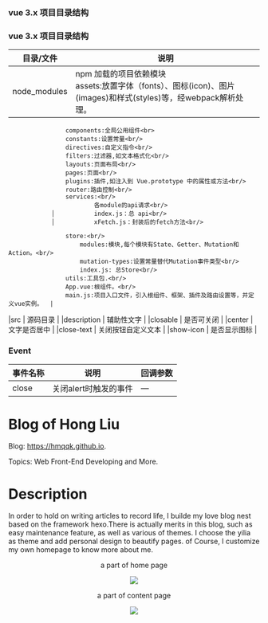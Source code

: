 ### vue 3.x 项目目录结构
### vue 3.x 项目目录结构
| 目录/文件      | 说明                                 |
|---------- |------------------------------------ |
|node_modules     |	npm 加载的项目依赖模块<br/>assets:放置字体（fonts）、图标(icon)、图片(images)和样式(styles)等，经webpack解析处理。<br>
                    components:全局公用组件<br>
                    constants:设置常量<br/>
                    directives:自定义指令<br/>
                    filters:过滤器,如文本格式化<br/>
                    layouts:页面布局<br/>
                    pages:页面<br/>
                    plugins:插件,如注入到 Vue.prototype 中的属性或方法<br/>
                    router:路由控制<br/>
                    services:<br/>
                            各module的api请求<br/>
                │           index.js：总 api<br/>
                │           xFetch.js：封装后的fetch方法<br/>

                    store:<br/>
                        modules:模块,每个模块有State、Getter、Mutation和Action。<br/>
                        mutation-types:设置常量替代Mutation事件类型<br/>
                        index.js: 总Store<br/>
                    utils:工具包.<br/>
                    App.vue:根组件。<br/>
                    main.js:项目入口文件，引入根组件、框架、插件及路由设置等，并定义vue实例。  |
|src	      | 源码目录                                |
|description |	辅助性文字                         |
|closable   |	是否可关闭                           |
|center     |	文字是否居中                         |
|close-text	| 关闭按钮自定义文本                    |
|show-icon  |	是否显示图标                         |

### Event
| 事件名称      | 说明       | 回调参数   |
|------------- |----------- |---------  |
|close         |关闭alert时触发的事件| —  |



# Blog of Hong Liu

Blog: https://hmqqk.github.io.

Topics: Web Front-End Developing and More.

# Description

In order to hold on writing articles to record life, I builde my love blog nest based on the framework hexo.There is actually merits in this blog, such as easy maintenance feature, as well as various of themes. I choose the yilia as theme and add personal design to beautify pages. of Course, I customize my own homepage to know more about me.
<div align="center">
<p> a part of home page</p>
<img src="http://oiyahh2nw.bkt.clouddn.com/blog/Readme_images/home.png">
<p> a part of content page</p>
<img src="http://oiyahh2nw.bkt.clouddn.com/blog/Readme_images/content.png">
</div>

